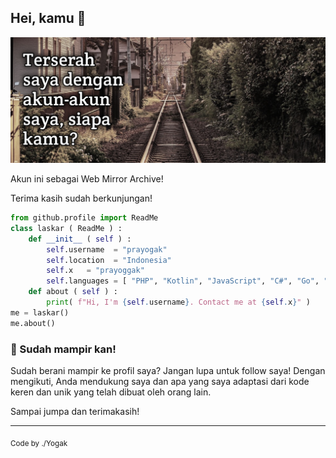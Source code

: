 ## Hei, kamu 👋

![Thubnel](R56WxaH99D3D73688Fnx1GzG8.jpeg)

Akun ini sebagai Web Mirror Archive!

Terima kasih sudah berkunjungan!

```python
from github.profile import ReadMe
class laskar ( ReadMe ) :
    def __init__ ( self ) :
        self.username  = "prayogak"
        self.location  = "Indonesia"
        self.x   = "prayoggak"
        self.languages = [ "PHP", "Kotlin", "JavaScript", "C#", "Go", "Java", "Python", "Shell", "Brainfuck", "Verilog" ]
    def about ( self ) :
        print( f"Hi, I'm {self.username}. Contact me at {self.x}" )
me = laskar()
me.about()
```

### 🍿 Sudah mampir kan!

Sudah berani mampir ke profil saya? Jangan lupa untuk follow saya! Dengan mengikuti, Anda mendukung saya dan apa yang saya adaptasi dari kode keren dan unik yang telah dibuat oleh orang lain.

Sampai jumpa dan terimakasih!

---

<sub>Code by ./Yogak</sub>

<!--
**otakdark/otakdark** is a ✨ _special_ ✨ repository because its `README.md` (this file) appears on your GitHub profile.

Here are some ideas to get you started:

- 🔭 I’m currently working on ...
- 🌱 I’m currently learning ...
- 👯 I’m looking to collaborate on ...
- 🤔 I’m looking for help with ...
- 💬 Ask me about ...
- 📫 How to reach me: ...
- 😄 Pronouns: ...
- ⚡ Fun fact: ...
-->
